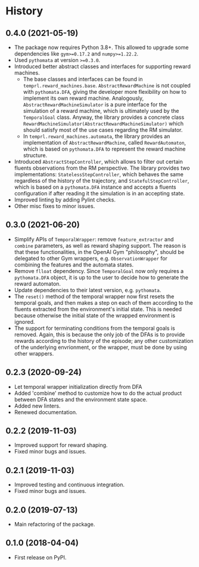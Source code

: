 # History

## 0.4.0 (2021-05-19)

* The package now requires Python 3.8+. This allowed to upgrade 
  some dependencies like `gym>=0.17.2` and `numpy>=1.22.2`.
* Used `pythomata` at version `>=0.3.0`.
* Introduced better abstract classes and interfaces for supporting reward machines.
  * The base classes and interfaces can be found in `temprl.reward_machines.base`.
    `AbstractRewardMachine` is not coupled with `pythomata.DFA`, giving the developer
    more flexibility on how to implement its own reward machine. Analogously,
    `AbstractRewardMachineSimulator` is a pure interface for the simulation of a 
    reward machine, which is ultimately used by the `TemporalGoal` class.
    Anyway, the library provides a concrete class `RewardMachineSimulator(AbstractRewardMachineSimulator)`
    which should satisfy most of the use cases regarding the RM simulator.
  * In `temprl.reward_machines.automata`, the library provides an implementation of `AbstractRewardMachine`,
    called `RewardAutomaton`, which is based on `pythomata.DFA` to represent the reward machine structure.
* Introduced `AbstractStepController`, which allows to filter out certain fluents observations from the RM perspective.
  The library provides two implementations: `StatelessStepController`, which behaves the same regardless of the 
  history of the trajectory, and `StatefulStepController`, which is based on a `pythomata.DFA` instance and accepts
  a fluents configuration if after reading it the simulation is in an accepting state.
* Improved linting by adding Pylint checks.
* Other misc fixes to minor issues.


## 0.3.0 (2021-06-20)

* Simplify APIs of `TemporalWrapper`: remove `feature_extractor` and 
  `combine` parameters, as well as reward shaping support.
  The reason is that these functionalities, in the OpenAI Gym "philosophy",
  should be delegated to other Gym wrappers, e.g. `ObservationWrapper`
  for combining the features and the automata states.
* Remove `flloat` dependency. Since `TemporalGoal` now only requires 
  a `pythomata.DFA` object, it is up to the user to decide how to 
  generate the reward automaton.
* Update dependencies to their latest version, e.g. `pythomata`.
* The `reset()` method of the temporal wrapper now first resets
  the temporal goals, and then makes a step on each of them
  according to the fluents extracted from the environment's initial
  state. This is needed because otherwise the initial state
  of the wrapped environment is ignored.
* The support for terminating conditions from the temporal goals
  is removed. Again, this is because the only job of the 
  DFAs is to provide rewards according to the history of the
  episode; any other customization of the underlying envrionment,
  or the wrapper, must be done by using other wrappers. 

## 0.2.3 (2020-09-24)

* Let temporal wrapper initialization directly from DFA
* Added 'combine' method to customize how to do the actual
  product between DFA states and the environment state space.
* Added new linters.
* Renewed documentation.

## 0.2.2 (2019-11-03)

* Improved support for reward shaping.
* Fixed minor bugs and issues.

## 0.2.1 (2019-11-03)

* Improved testing and continuous integration.
* Fixed minor bugs and issues.

## 0.2.0 (2019-07-13)

* Main refactoring of the package.

## 0.1.0 (2018-04-04)

* First release on PyPI.
